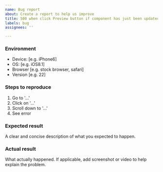 ```yaml
---
name: Bug report
about: Create a report to help us improve
title: 500 when click Preview button if component has just been updated
labels: bug
assignees: ''

---
```


### Environment
 - Device: [e.g. iPhone6]
 - OS: [e.g. iOS8.1]
 - Browser [e.g. stock browser, safari]
 - Version [e.g. 22]

### Steps to reproduce
1. Go to '...'
2. Click on '...'
3. Scroll down to '...'
4. See error

### Expected result
A clear and concise description of what you expected to happen.

### Actual result
What actually happened.
If applicable, add screenshot or video to help explain the problem.

